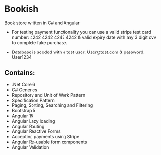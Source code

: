 # Bookish
Book store written in C# and Angular

* For testing payment functionality you can use a valid stripe test card number: 4242 4242 4242 4242 & valid expiry date with any 3 digit cvv to complete fake purchase.

* Database is seeded with a test user: User@test.com & password: User1234!

## Contains:
* .Net Core 6
* C# Generics
* Repository and Unit of Work Pattern
* Specification Pattern
* Paging, Sorting, Searching and Filtering
* Bootstrap 5
* Angular 15
* Angular Lazy loading
* Angular Routing
* Angular Reactive Forms
* Accepting payments using Stripe
* Angular Re-usable form components
* Angular Validation
